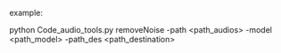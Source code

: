 example:

python Code_audio_tools.py removeNoise -path <path_audios> -model <path_model> -path_des <path_destination>



